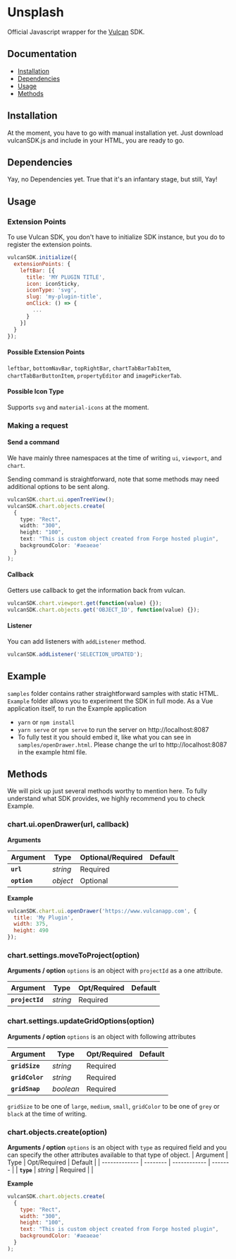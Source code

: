 # Unsplash

Official Javascript wrapper for the [Vulcan](https://vulcanapp.com/) SDK.

## Documentation

- [Installation](#installation)
- [Dependencies](#dependencies)
- [Usage](#usage)
- [Methods](#methods)

## Installation

At the moment, you have to go with manual installation yet. Just download vulcanSDK.js and include in your HTML, you are ready to go.

## Dependencies

Yay, no Dependencies yet. True that it's an infantary stage, but still, Yay!

## Usage

### Extension Points

To use Vulcan SDK, you don't have to initialize SDK instance, but you do to register the extension points.

```js
vulcanSDK.initialize({
  extensionPoints: {
    leftBar: [{
      title: 'MY PLUGIN TITLE',
      icon: iconSticky,
      iconType: 'svg',
      slug: 'my-plugin-title',
      onClick: () => {
        ...
      }
    }]
  }
});
```
#### Possible Extension Points
`leftbar`, `bottomNavBar`, `topRightBar`, `chartTabBarTabItem`, `chartTabBarButtonItem`, `propertyEditor` and `imagePickerTab`.


#### Possible Icon Type
Supports `svg` and `material-icons` at the moment.


### Making a request

#### Send a command

We have mainly three namespaces at the time of writing `ui`, `viewport`, and `chart`.

Sending command is straightforward, note that some methods may need additional options to be sent along.
```ts
vulcanSDK.chart.ui.openTreeView();
vulcanSDK.chart.objects.create(
  {
    type: "Rect",
    width: "300",
    height: "100",
    text: "This is custom object created from Forge hosted plugin",
    backgroundColor: '#aeaeae'
  }
);
```

#### Callback

Getters use callback to get the information back from vulcan.

```ts
vulcanSDK.chart.viewport.get(function(value) {});
vulcanSDK.chart.objects.get('OBJECT_ID', function(value) {});
```

#### Listener

You can add listeners with `addListener` method.

```ts
vulcanSDK.addListener('SELECTION_UPDATED');
```


## Example

`samples` folder contains rather straightforward samples with static HTML. 
`Example` folder allows you to experiment the SDK in full mode. As a Vue application itself, to run the Example application
  - `yarn` or `npm install`
  - `yarn serve` or `npm serve` to run the server on http://localhost:8087
  - To fully test it you should embed it, like what you can see in `samples/openDrawer.html`. Please change the url to http://localhost:8087 in the example html file.


## Methods

We will pick up just several methods worthy to mention here. To fully understand what SDK provides, we highly recommend you to check Example.

### chart.ui.openDrawer(url, callback)

**Arguments**

| Argument            | Type       | Optional/Required | Default    |
| ------------------- | ---------- | ----------------- | ---------- |
| **`url`**           | _string_   | Required          |            |
| **`option`**        | _object_   | Optional          |            |

**Example**

```js
vulcanSDK.chart.ui.openDrawer('https://www.vulcanapp.com', { 
  title: 'My Plugin', 
  width: 375, 
  height: 490 
});
```

### chart.settings.moveToProject(option)

**Arguments / option**
`options` is an object with `projectId` as a one attribute.

| Argument          | Type     | Opt/Required | Default |
| ----------------- | -------- | ------------ | ------- |
| **`projectId`**   | _string_ | Required     |         |

### chart.settings.updateGridOptions(option)

**Arguments / option**
`options` is an object with following attributes

| Argument          | Type      | Opt/Required | Default |
| ----------------- | --------  | ------------ | ------- |
| **`gridSize`**    | _string_  | Required     |         |
| **`gridColor`**   | _string_  | Required     |         |
| **`gridSnap`**    | _boolean_ | Required    |         |

`gridSize` to be one of `large`, `medium`, `small`, `gridColor` to be one of `grey` or `black` at the time of writing.

### chart.objects.create(option)

**Arguments / option**
`options` is an object with `type` as required field and you can specify the other attributes available to that type of object. 
| Argument      | Type     | Opt/Required | Default |
| ------------- | -------- | ------------ | ------- |
| **`type`**    | _string_ | Required     |         |


**Example**

```js
vulcanSDK.chart.objects.create(
  {
    type: "Rect",
    width: "300",
    height: "100",
    text: "This is custom object created from Forge hosted plugin",
    backgroundColor: '#aeaeae'
  }
);
```
